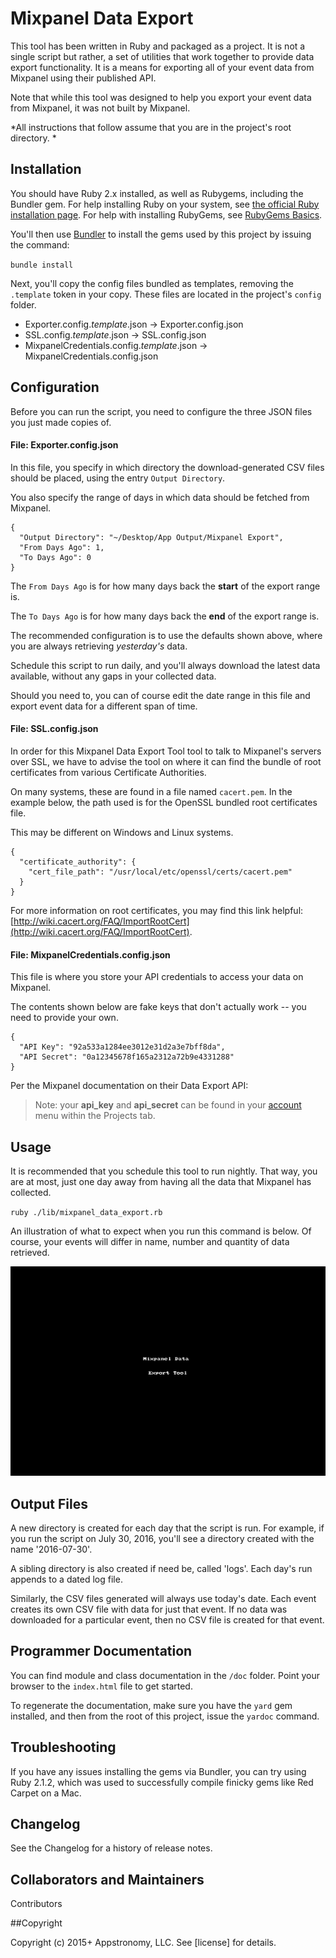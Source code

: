 # Mixpanel Data Export 
This tool has been written in Ruby and packaged as a project.  It is not a single script but rather, a set of utilities that work together to provide data export functionality. It is a means for exporting all of your event data from Mixpanel using their published API.

Note that while this tool was designed to help you export your event data from Mixpanel, it was not built by Mixpanel. 

*All instructions that follow assume that you are in the project's root directory.
*
## Installation

You should have Ruby 2.x installed, as well as Rubygems, including the Bundler gem. For help installing Ruby on your system, see [the official Ruby installation page](https://www.ruby-lang.org/en/documentation/installation/). For help with installing RubyGems, see [RubyGems Basics](http://guides.rubygems.org/rubygems-basics/).

You'll then use [Bundler](http://bundler.io) to install the gems used by this project by issuing the command:

`bundle install`

Next, you'll copy the config files bundled as templates, removing the `.template` token in your copy. These files are located in the project's `config` folder.

* Exporter.config.*template*.json → Exporter.config.json
* SSL.config.*template*.json → SSL.config.json
* MixpanelCredentials.config.*template*.json → MixpanelCredentials.config.json

## Configuration

Before you can run the script, you need to configure the three JSON files you just made copies of.

#### File: Exporter.config.json

In this file, you specify in which directory the download-generated CSV files should be placed, using the entry `Output Directory`.

You also specify the range of days in which data should be fetched from Mixpanel.

```
{
  "Output Directory": "~/Desktop/App Output/Mixpanel Export",
  "From Days Ago": 1,
  "To Days Ago": 0
}
```

The `From Days Ago` is for how many days back the **start** of the export range is.

The `To Days Ago` is for how many days back the **end** of the export range is.

The recommended configuration is to use the defaults shown above, where you are always retrieving *yesterday's* data. 

Schedule this script to run daily, and you'll always download the latest data available, without any gaps in your collected data.

Should you need to, you can of course edit the date range in this file and export event data for a different span of time.

#### File: SSL.config.json

In order for this Mixpanel Data Export Tool tool to talk to Mixpanel's servers over SSL, we have to advise the tool on where it can find the bundle of root certificates from various Certificate Authorities.

On many systems, these are found in a file named `cacert.pem`. In the example below, the path used is for the OpenSSL bundled root certificates file.

This may be different on Windows and Linux systems.

```
{
  "certificate_authority": {
    "cert_file_path": "/usr/local/etc/openssl/certs/cacert.pem"
  }
}
```

For more information on root certificates, you may find this link helpful: [http://wiki.cacert.org/FAQ/ImportRootCert](http://wiki.cacert.org/FAQ/ImportRootCert).


#### File: MixpanelCredentials.config.json

This file is where you store your API credentials to access your data on Mixpanel.

The contents shown below are fake keys that don't actually work -- you need to provide your own.

```
{
  "API Key": "92a533a1284ee3012e31d2a3e7bff8da",
  "API Secret": "0a12345678f165a2312a72b9e4331288"
}
```

Per the Mixpanel documentation on their Data Export API:

> Note: your **api_key** and **api_secret** can be found in your [account](https://mixpanel.com/account/) menu within the Projects tab.


## Usage
It is recommended that you schedule this tool to run nightly. That way, you are at most, just one day away from having all the data that Mixpanel has collected.

`ruby ./lib/mixpanel_data_export.rb`

An illustration of what to expect when you run this command is below. Of course, your events will differ in name, number and quantity of data retrieved.

![usage example](https://github.com/appstronomy/mixpanel-data-export/blob/master/Mixpanel%20Data%20Export.gif)

## Output Files

A new directory is created for each day that the script is run. For example, if you run the script on July 30, 2016, you'll see a directory created with the name '2016-07-30'.

A sibling directory is also created if need be, called 'logs'. Each day's run appends to a dated log file. 

Similarly, the CSV files generated will always use today's date. Each event creates its own CSV file with data for just that event. If no data was downloaded for a particular event, then no CSV file is created for that event.

## Programmer Documentation
You can find module and class documentation in the `/doc` folder. Point your browser to the `index.html` file to get started.

To regenerate the documentation, make sure you have the `yard` gem installed, and then from the root of this project, issue the `yardoc` command.

## Troubleshooting

If you have any issues installing the gems via Bundler, you can try using Ruby 2.1.2, which was used to successfully compile finicky gems like Red Carpet on a Mac.

## Changelog

See the Changelog for a history of release notes.

## Collaborators and Maintainers

Contributors

##Copyright

Copyright (c) 2015+ Appstronomy, LLC. See [license] for details.

